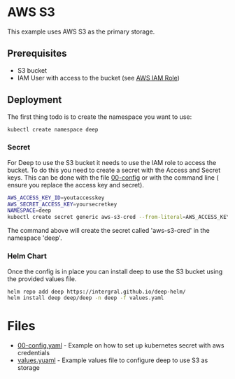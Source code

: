 # AWS S3

This example uses AWS S3 as the primary storage.

## Prerequisites

- S3 bucket
- IAM User with access to the bucket (see [AWS IAM Role](https://intergral.github.io/deep/deploy/aws/permissions/))

## Deployment

The first thing todo is to create the namespace you want to use:

```bash
kubectl create namespace deep
```

### Secret
For Deep to use the S3 bucket it needs to use the IAM role to access the bucket. To do this you need to create a secret
with the Access and Secret keys. This can be done with the file [00-config](./00-config.yaml) or with the command line (
ensure you replace the access key and secret).

```bash
AWS_ACCESS_KEY_ID=youtaccesskey
AWS_SECRET_ACCESS_KEY=yoursecretkey
NAMESPACE=deep
kubectl create secret generic aws-s3-cred --from-literal=AWS_ACCESS_KEY_ID=${AWS_ACCESS_KEY_ID} --from-literal=AWS_SECRET_ACCESS_KEY=${AWS_SECRET_ACCESS_KEY} -o yaml --dry-run=client --namespace ${NAMESPACE} | kubectl apply -f-
```

The command above will create the secret called 'aws-s3-cred' in the namespace 'deep'.

### Helm Chart
Once the config is in place you can install deep to use the S3 bucket using the provided values file.

```bash
helm repo add deep https://intergral.github.io/deep-helm/
helm install deep deep/deep -n deep -f values.yaml
```

# Files

 - [00-config.yaml](./00-config.yaml) - Example on how to set up kubernetes secret with aws credentials
 - [values.yuaml](./values.yaml) - Example values file to configure deep to use S3 as storage
